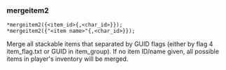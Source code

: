 ### mergeitem2
```
*mergeitem2({<item_id>{,<char_id>}});
*mergeitem2({"<item name>"{,<char_id>}});
```

Merge all stackable items that separated by GUID flags
(either by flag 4 item_flag.txt or GUID  in item_group).
If no item ID/name given, all possible items in player's inventory will be merged.
